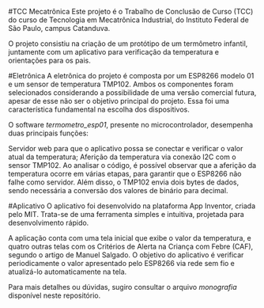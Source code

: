 #TCC Mecatrônica
Este projeto é o Trabalho de Conclusão de Curso (TCC) do curso de Tecnologia em Mecatrônica Industrial, do Instituto Federal de São Paulo, campus Catanduva.

O projeto consistiu na criação de um protótipo de um termômetro infantil, juntamente com um aplicativo para verificação da temperatura e orientações para os pais.

#Eletrônica
A eletrônica do projeto é composta por um ESP8266 modelo 01 e um sensor de temperatura TMP102. Ambos os componentes foram selecionados considerando a possibilidade de uma versão comercial futura, apesar de esse não ser o objetivo principal do projeto. Essa foi uma característica fundamental na escolha dos dispositivos.

O software *termometro_esp01*, presente no microcontrolador, desempenha duas principais funções:

Servidor web para que o aplicativo possa se conectar e verificar o valor atual da temperatura;
Aferição da temperatura via conexão I2C com o sensor TMP102.
Ao analisar o código, é possível observar que a aferição da temperatura ocorre em várias etapas, para garantir que o ESP8266 não falhe como servidor. Além disso, o TMP102 envia dois bytes de dados, sendo necessária a conversão dos valores de binário para decimal.

#Aplicativo
O aplicativo foi desenvolvido na plataforma App Inventor, criada pelo MIT. Trata-se de uma ferramenta simples e intuitiva, projetada para desenvolvimento rápido.

A aplicação conta com uma tela inicial que exibe o valor da temperatura, e quatro outras telas com os Critérios de Alerta na Criança com Febre (CAF), segundo o artigo de Manuel Salgado. O objetivo do aplicativo é verificar periodicamente o valor apresentado pelo ESP8266 via rede sem fio e atualizá-lo automaticamente na tela.

Para mais detalhes ou dúvidas, sugiro consultar o arquivo *monografia* disponível neste repositório.